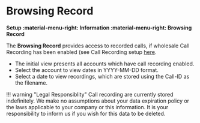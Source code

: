 # Browsing Record
**Setup :material-menu-right: Information :material-menu-right: Browsing Record**

The **Browsing Record** provides access to recorded calls, if wholesale Call Recording has been enabled (see Call Recording setup [here](https://docs.connexcs.com/customer/routing/#call-recording). 

* The initial view presents all accounts which have call recording enabled.
* Select the account to view dates in YYYY-MM-DD format.
* Select a date to view recordings, which are stored using the Call-ID as the filename.

!!! warning "Legal Responsiblity"
    Call recording are currently stored indefinitely. We make no assumptions about your data expiration policy or the laws applicable to your company or this information. It is your responsibility to inform us if you wish for this data to be deleted.
